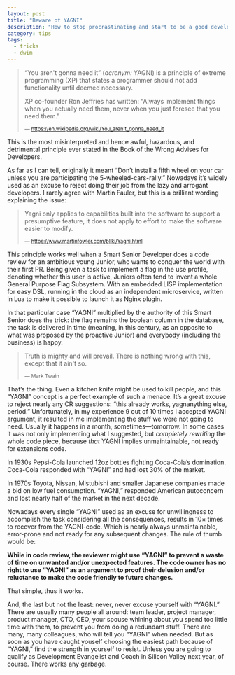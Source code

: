 ```yaml
---
layout: post
title: "Beware of YAGNI"
description: "How to stop procrastinating and start to be a good developer"
category: tips
tags:
  - tricks
  - dwim
---
```


> “You aren't gonna need it” (_acronym:_ YAGNI) is a principle of extreme
> programming (XP) that states a programmer should not add functionality
> until deemed necessary.
>
> XP co-founder Ron Jeffries has written: “Always implement things when you
> actually need them, never when you just foresee that you need them.”
>
> <small>— https://en.wikipedia.org/wiki/You_aren't_gonna_need_it</small>

This is the most misinterpreted and hence awful, hazardous, and detrimental
principle ever stated in the Book of the Wrong Advises for Developers.

As far as I can tell, originally it meant “Don’t install a fifth wheel on your
car unless you are participating the 5-wheeled-cars-rally.” Nowadays it’s widely
used as an excuse to reject doing their job from the lazy and arrogant
developers. I rarely agree with Martin Fauler, but this is a brilliant wording
explaining the issue:

> Yagni only applies to capabilities built into the software to support
> a presumptive feature, it does not apply to effort to make the
> software easier to modify.
>
> <small>— https://www.martinfowler.com/bliki/Yagni.html</small>

This principle works well when a Smart Senior Developer does a code review for
an ambitious young Junior, who wants to conquer the world with their first PR.
Being given a task to implement a flag in the use profile, denoting whether
this user is active, Juniors often tend to invent a whole General Purpose
Flag Subsystem. With an embedded LISP implementation for easy DSL, running
in the cloud as an independent microservice, written in Lua to make it possible
to launch it as Nginx plugin.

In that particular case “YAGNI” multiplied by the authority of this Smart Senior
does the trick: the flag remains the boolean column in the database, the task
is delivered in time (meaning, in this century, as an opposite to what was
proposed by the proactive Junior) and everybody (including the business) is happy.

> Truth is mighty and will prevail. There is nothing wrong with this, except that
> it ain't so.
>
> <small>— Mark Twain</small>

That’s the thing. Even a kitchen knife might be used to kill people, and this
“YAGNI” concept is a perfect example of such a menace. It’s a great excuse to
reject nearly any CR suggestions: “this already works, yagnanything else,
period.” Unfortunately, in my experience 9 out of 10 times I accepted YAGNI
argument, it resulted in me implementing the stuff we were not going to need.
Usually it happens in a month, sometimes—tomorrow. In some cases it was not only
implementing what I suggested, but _completely rewriting_ the whole code piece,
because _that_ YAGNI implies unmaintainable, not ready for extensions code.

In 1930s Pepsi-Cola launched 12oz bottles fighting Coca-Cola’s domination.
Coca-Cola responded with “YAGNI” and had lost 30% of the market.

In 1970s Toyota, Nissan, Mistubishi and smaller Japanese companies made
a bid on low fuel consumption. “YAGNI,” responded American autoconcern and
lost nearly half of the market in the next decade.

Nowadays every single “YAGNI” used as an excuse for unwillingness to accomplish
the task considering all the consequences, results in 10× times to recover from
the YAGNI-code. Which is nearly always unmaintainable, error-prone and
not ready for any subsequent changes. The rule of thumb would be:

**While in code review, the reviewer might use “YAGNI” to prevent a waste of time
on unwanted and/or unexpected features. The code owner has no right to use
“YAGNI” as an argument to proof their delusion and/or reluctance to make the
code friendly to future changes.**

That simple, thus it works.

And, the last but not the least: never, never excuse yourself with “YAGNI.”
There are usually many people all around: team leader, project manager, product
manager, CTO, CEO, your spouse whining about you spend too little time with them,
to prevent you from doing a redundant stuff. There are many, many colleagues,
who will tell you “YAGNI” when needed. But as soon as you have caught youself
choosing the easiest path because of “YAGNI,” find the strength in yourself to
resist. Unless you are going to qualify as Development Evangelist and Coach in
Silicon Valley next year, of course. There works any garbage.
